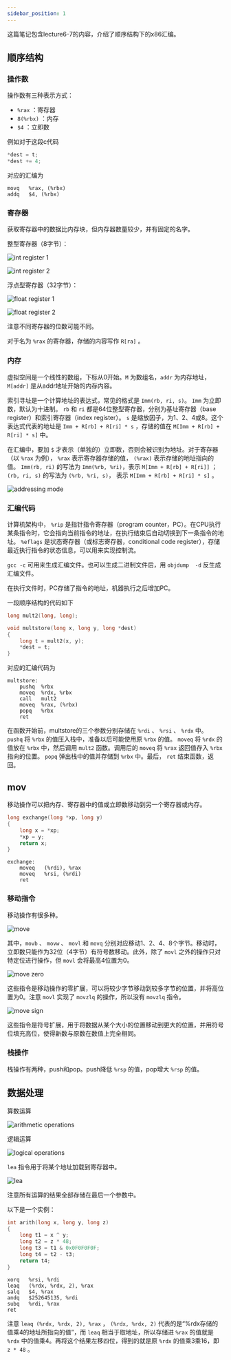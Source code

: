 ```yaml
---
sidebar_position: 1
---
```


这篇笔记包含lecture6-7的内容，介绍了顺序结构下的x86汇编。  

## 顺序结构

### 操作数

操作数有三种表示方式：  

- ``%rax`` ：寄存器
- ``8(%rbx)`` ：内存
- ``$4`` ：立即数

例如对于这段c代码

```C
*dest = t;
*dest += 4;
```

对应的汇编为

```x86asm
movq   %rax, (%rbx)
addq   $4, (%rbx)
```

### 寄存器

获取寄存器中的数据比内存块，但内存器数量较少，并有固定的名字。  

整型寄存器（8字节）：  

![int register 1](./img/int%20register%201.png)

![int register 2](./img/int%20register%202.png)

浮点型寄存器（32字节）：  

![float register 1](./img/float%20register%201.png)

![float register 2](./img/float%20register%202.png)

注意不同寄存器的位数可能不同。  

对于名为 ``%rax`` 的寄存器，存储的内容写作 ``R[ra]`` 。

### 内存

虚拟空间是一个线性的数组，下标从0开始。``M`` 为数组名，``addr`` 为内存地址，``M[addr]`` 是从addr地址开始的内存内容。  

索引寻址是一个计算地址的表达式，常见的格式是 ``Imm(rb, ri, s)``。 ``Imm`` 为立即数，默认为十进制。 ``rb`` 和 ``ri`` 都是64位整型寄存器，分别为基址寄存器（base register）和索引寄存器（index register）。 ``s`` 是缩放因子，为1、2、4或8。这个表达式代表的地址是 ``Imm + R[rb] + R[ri] * s`` ，存储的值在 ``M[Imm + R[rb] + R[ri] * s]`` 中。

在汇编中，要加 ``$`` 才表示（单独的）立即数，否则会被识别为地址。对于寄存器（以 ``%rax`` 为例）， ``%rax`` 表示寄存器存储的值， ``(%rax)`` 表示存储的地址指向的值。 ``Imm(rb, ri)`` 的写法为 ``Imm(%rb, %ri)``，表示 ``M[Imm + R[rb] + R[ri]]`` ；``(rb, ri, s)`` 的写法为 ``(%rb, %ri, s)``， 表示 ``M[Imm + R[rb] + R[ri] * s]`` 。

![addressing mode](./img/addressing%20mode.png)

### 汇编代码

计算机架构中， ``%rip`` 是指针指令寄存器（program counter，PC）。在CPU执行某条指令时，它会指向当前指令的地址，在执行结束后自动切换到下一条指令的地址。 ``%eflags`` 是状态寄存器（或标志寄存器，conditional code register），存储最近执行指令的状态信息，可以用来实现控制流。  

``gcc -c`` 可用来生成汇编文件。也可以生成二进制文件后，用 ``objdump  -d`` 反生成汇编文件。

在执行文件时，PC存储了指令的地址，机器执行之后增加PC。  

一段顺序结构的代码如下  

```C
long mult2(long, long);

void multstore(long x, long y, long *dest)
{
    long t = mult2(x, y);
    *dest = t;
}
```

对应的汇编代码为  

```x86asm
multstore:
    pushq  %rbx
    moveq  %rdx, %rbx
    call   mult2
    moveq  %rax, (%rbx)
    popq   %rbx
    ret
```

在函数开始前，multstore的三个参数分别存储在 ``%rdi`` 、 ``%rsi`` 、 ``%rdx`` 中。 ``pushq`` 将 ``%rbx`` 的值压入栈中，准备以后可能使用原 ``%rbx`` 的值。 ``moveq`` 将 ``%rdx`` 的值放在 ``%rbx`` 中，然后调用 ``mult2`` 函数。调用后的 ``moveq`` 将 ``%rax`` 返回值存入 ``%rbx`` 指向的位置。 ``popq`` 弹出栈中的值并存储到 ``%rbx`` 中。最后， ``ret`` 结束函数，返回。  

## mov

移动操作可以把内存、寄存器中的值或立即数移动到另一个寄存器或内存。  

```C
long exchange(long *xp, long y)
{
    long x = *xp;
    *xp = y;
    return x;
}
```

```x86asm
exchange:
    moveq   (%rdi), %rax
    moveq   %rsi, (%rdi)
    ret
```


### 移动指令

移动操作有很多种。

![move](./img/move.png)  

其中，``movb`` 、 ``movw`` 、 ``movl`` 和 ``movq`` 分别对应移动1、2、4、8个字节。移动时，立即数只能作为32位（4字节）有符号数移动。此外，除了 ``movl`` 之外的操作只对特定位进行操作，但 ``movl`` 会将最高4位置为0。

![move zero](./img/move%20zero.png)  

这些指令是移动操作的零扩展，可以将较少字节移动到较多字节的位置，并将高位置为0。注意 ``movl`` 实现了 ``movzlq`` 的操作，所以没有 ``movzlq`` 指令。  

![move sign](./img/move%20sign.png)  

这些指令是符号扩展，用于将数据从某个大小的位置移动到更大的位置，并用符号位填充高位，使得新数与原数在数值上完全相同。

### 栈操作

栈操作有两种，push和pop。push降低 ``%rsp`` 的值，pop增大 ``%rsp`` 的值。

## 数据处理

算数运算

![arithmetic operations](./img/arithmetic%20operations.png)  

逻辑运算

![logical operations](./img/logical%20operations.png)  

``lea`` 指令用于将某个地址加载到寄存器中。 

![lea](./img/lea.png)

注意所有运算的结果全部存储在最后一个参数中。  

以下是一个实例：  

```C
int arith(long x, long y, long z)
{
    long t1 = x ^ y;
    long t2 = z * 48;
    long t3 = t1 & 0x0F0F0F0F;
    long t4 = t2 - t3;
    return t4;
}
```

```x86asm
xorq   %rsi, %rdi
leaq   (%rdx, %rdx, 2), %rax
salq   $4, %rax
andq   $252645135, %rdi
subq   %rdi, %rax
ret
```

注意 ``leaq (%rdx, %rdx, 2), %rax`` ， ``(%rdx, %rdx, 2)`` 代表的是“%rdx存储的值乘4的地址所指向的值”，而 ``leaq`` 相当于取地址，所以存储进 ``%rax`` 的值就是 ``%rdx`` 中的值乘4。再将这个结果左移四位，得到的就是原 ``%rdx`` 的值乘3乘16，即 ``z * 48`` 。